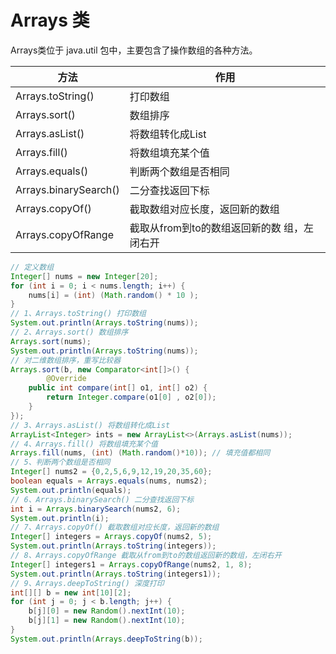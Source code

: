 # Arrays 类

Arrays类位于 java.util 包中，主要包含了操作数组的各种方法。

| 方法                  | 作用                                         |
| --------------------- | -------------------------------------------- |
| Arrays.toString()     | 打印数组                                     |
| Arrays.sort()         | 数组排序                                     |
| Arrays.asList()       | 将数组转化成List                             |
| Arrays.fill()         | 将数组填充某个值                             |
| Arrays.equals()       | 判断两个数组是否相同                         |
| Arrays.binarySearch() | 二分查找返回下标                             |
| Arrays.copyOf()       | 截取数组对应长度，返回新的数组               |
| Arrays.copyOfRange    | 截取从from到to的数组返回新的数  组，左闭右开 |



```java
// 定义数组
Integer[] nums = new Integer[20];
for (int i = 0; i < nums.length; i++) {
    nums[i] = (int) (Math.random() * 10 );
}
// 1、Arrays.toString() 打印数组
System.out.println(Arrays.toString(nums));
// 2、Arrays.sort() 数组排序
Arrays.sort(nums);
System.out.println(Arrays.toString(nums));
// 对二维数组排序，重写比较器
Arrays.sort(b, new Comparator<int[]>() {
        @Override
    public int compare(int[] o1, int[] o2) {
        return Integer.compare(o1[0] , o2[0]);
    }
});
// 3、Arrays.asList() 将数组转化成List
ArrayList<Integer> ints = new ArrayList<>(Arrays.asList(nums));
// 4、Arrays.fill() 将数组填充某个值
Arrays.fill(nums, (int) (Math.random()*10)); // 填充值都相同
// 5、判断两个数组是否相同
Integer[] nums2 = {0,2,5,6,9,12,19,20,35,60};
boolean equals = Arrays.equals(nums, nums2);
System.out.println(equals);
// 6、Arrays.binarySearch() 二分查找返回下标
int i = Arrays.binarySearch(nums2, 6);
System.out.println(i);
// 7、Arrays.copyOf() 截取数组对应长度，返回新的数组
Integer[] integers = Arrays.copyOf(nums2, 5);
System.out.println(Arrays.toString(integers));
// 8、Arrays.copyOfRange 截取从from到to的数组返回新的数组，左闭右开
Integer[] integers1 = Arrays.copyOfRange(nums2, 1, 8);
System.out.println(Arrays.toString(integers1));
// 9、Arrays.deepToString() 深度打印
int[][] b = new int[10][2];
for (int j = 0; j < b.length; j++) {
    b[j][0] = new Random().nextInt(10);
    b[j][1] = new Random().nextInt(10);
}
System.out.println(Arrays.deepToString(b));
```

